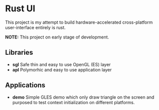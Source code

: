 # Rust UI

This project is my attempt to build hardware-accelerated cross-platform user-interface entirely is rust.

**NOTE:** This project on early stage of development.

## Libraries

+ __sgl__ Safe thin and easy to use OpenGL (ES) layer
+ __apl__ Polymorhic and easy to use application layer

## Applications

+ __demo__ Simple GLES demo which only draw triangle on the screen
  and purposed to test context initialization on different platforms.
